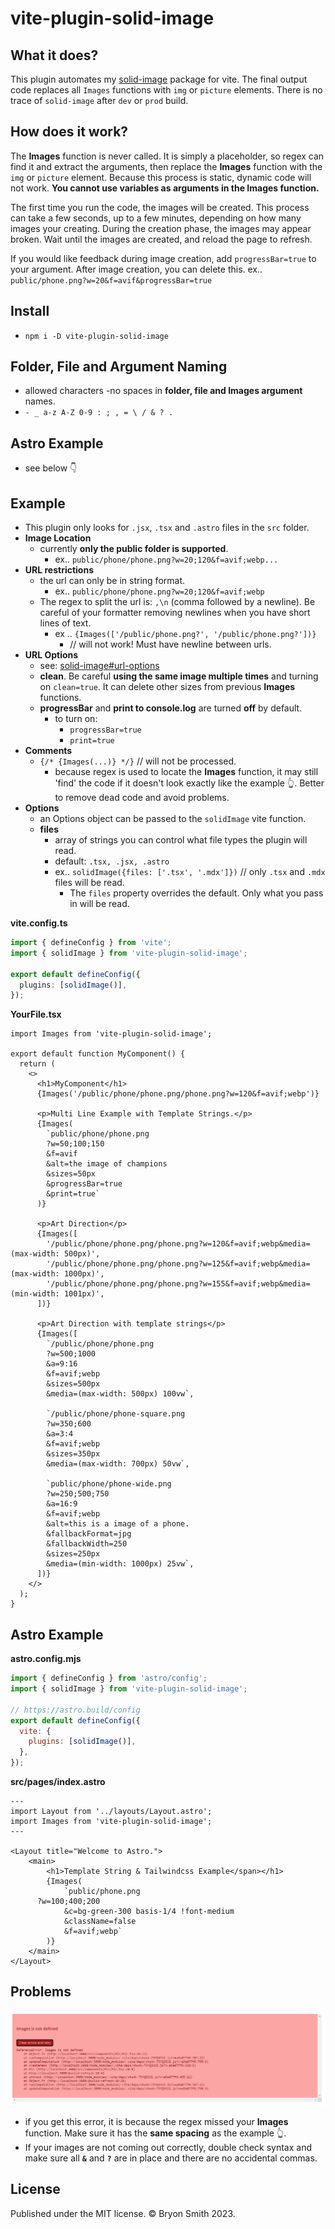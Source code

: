 # vite-plugin-solid-image

## What it does?

This plugin automates my [solid-image](https://www.npmjs.com/package/solid-image) package for vite.
The final output code replaces all `Images` functions with `img` or `picture` elements. There is no trace of `solid-image` after `dev` or `prod` build.

## How does it work?

The **Images** function is never called. It is simply a placeholder, so regex can find it and extract the arguments, then replace the **Images** function with the `img` or `picture` element. Because this process is static, dynamic code will not work. **You cannot use variables as arguments in the Images function.**

The first time you run the code, the images will be created. This process can take a few seconds, up to a few minutes, depending on how many images your creating. During the creation phase, the images may appear broken. Wait until the images are created, and reload the page to refresh.

If you would like feedback during image creation, add `progressBar=true` to your argument. After image creation, you can delete this.
ex.. `public/phone.png?w=20&f=avif&progressBar=true`

## Install

- `npm i -D vite-plugin-solid-image`

## Folder, File and Argument Naming

- allowed characters -no spaces in **folder, file and Images argument** names.
- `- _ a-z A-Z 0-9 : ; , = \ / & ? .`

## Astro Example

- see below 👇

## Example

- This plugin only looks for `.jsx`, `.tsx` and `.astro` files in the `src` folder.
- **Image Location**
  - currently **only the public folder is supported**.
    - ex.. `public/phone/phone.png?w=20;120&f=avif;webp...`
- **URL restrictions**
  - the url can only be in string format.
    - ex.. `public/phone/phone.png?w=20;120&f=avif;webp`
  - The regex to split the url is: `,\n` (comma followed by a newline). Be careful of your formatter removing newlines when you have short lines of text.
    - ex .. `{Images(['/public/phone.png?', '/public/phone.png?'])}`
      - // will not work! Must have newline between urls.
- **URL Options**
  - see: [solid-image#url-options](https://github.com/webmastersmith/solid-image#url-options)
  - **clean**. Be careful **using the same image multiple times** and turning on `clean=true`. It can delete other sizes from previous **Images** functions.
  - **progressBar** and **print to console.log** are turned **off** by default.
    - to turn on:
      - `progressBar=true`
      - `print=true`
- **Comments**
  - `{/* {Images(...)} */}` // will not be processed.
    - because regex is used to locate the **Images** function, it may still 'find' the code if it doesn't look exactly like the example 👆. Better to remove dead code and avoid problems.
- **Options**
  - an Options object can be passed to the `solidImage` vite function.
  - **files**
    - array of strings you can control what file types the plugin will read.
    - default: `.tsx, .jsx, .astro`
    - ex.. `solidImage({files: ['.tsx', '.mdx']})` // only `.tsx` and `.mdx` files will be read.
      - The `files` property overrides the default. Only what you pass in will be read.

**vite.config.ts**

```ts
import { defineConfig } from 'vite';
import { solidImage } from 'vite-plugin-solid-image';

export default defineConfig({
  plugins: [solidImage()],
});
```

**YourFile.tsx**

```tsx
import Images from 'vite-plugin-solid-image';

export default function MyComponent() {
  return (
    <>
      <h1>MyComponent</h1>
      {Images('/public/phone/phone.png/phone.png?w=120&f=avif;webp')}

      <p>Multi Line Example with Template Strings.</p>
      {Images(
        `public/phone/phone.png
        ?w=50;100;150
        &f=avif
        &alt=the image of champions
        &sizes=50px
        &progressBar=true
        &print=true`
      )}

      <p>Art Direction</p>
      {Images([
        '/public/phone/phone.png/phone.png?w=120&f=avif;webp&media=(max-width: 500px)',
        '/public/phone/phone.png/phone.png?w=125&f=avif;webp&media=(max-width: 1000px)',
        '/public/phone/phone.png/phone.png?w=155&f=avif;webp&media=(min-width: 1001px)',
      ])}

      <p>Art Direction with template strings</p>
      {Images([
        `/public/phone/phone.png
        ?w=500;1000
        &a=9:16
        &f=avif;webp
        &sizes=500px
        &media=(max-width: 500px) 100vw`,

        `/public/phone/phone-square.png
        ?w=350;600
        &a=3:4
        &f=avif;webp
        &sizes=350px
        &media=(max-width: 700px) 50vw`,

        `public/phone/phone-wide.png
        ?w=250;500;750
        &a=16:9
        &f=avif;webp
        &alt=this is a image of a phone.
        &fallbackFormat=jpg
        &fallbackWidth=250
        &sizes=250px
        &media=(min-width: 1000px) 25vw`,
      ])}
    </>
  );
}
```

## Astro Example

**astro.config.mjs**

```js
import { defineConfig } from 'astro/config';
import { solidImage } from 'vite-plugin-solid-image';

// https://astro.build/config
export default defineConfig({
  vite: {
    plugins: [solidImage()],
  },
});
```

**src/pages/index.astro**

```astro
---
import Layout from '../layouts/Layout.astro';
import Images from 'vite-plugin-solid-image';
---

<Layout title="Welcome to Astro.">
	<main>
		<h1>Template String & Tailwindcss Example</span></h1>
		{Images(
			`public/phone.png
      ?w=100;400;200
			&c=bg-green-300 basis-1/4 !font-medium
			&className=false
			&f=avif;webp`
		)}
	</main>
</Layout>
```

## Problems

![images not defined](https://github.com/webmastersmith/vite-plugin-solid-image/blob/main/images/images-not-defined.png)

- if you get this error, it is because the regex missed your **Images** function. Make sure it has the **same spacing** as the example 👆.
- If your images are not coming out correctly, double check syntax and make sure all **`&`** and **`?`** are in place and there are no accidental commas.

## License

Published under the MIT license. © Bryon Smith 2023.
